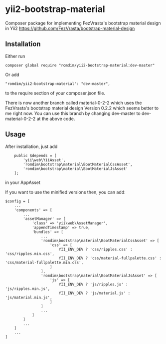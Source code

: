 # yii2-bootstrap-material
Composer package for implementing FezVrasta's bootstrap material design in Yii2
https://github.com/FezVrasta/bootstrap-material-design

## Installation

Either run
```
composer global require "romdim/yii2-bootstrap-material:dev-master"
```

Or add

```
"romdim/yii2-bootstrap-material": "dev-master",
```

to the require section of your composer.json file.

There is now another branch called material-0-2-2 which uses the FezVrasta's bootstrap material design Version 0.2.2 which seems better to me right now.
You can use this branch by changing dev-master to dev-material-0-2-2 at the above code. 

## Usage

After installation, just add

```
    public $depends = [
        'yii\web\YiiAsset',
		'romdim\bootstrap\material\BootMaterialCssAsset',
		'romdim\bootstrap\material\BootMaterialJsAsset'
    ];
```

in your AppAsset

If you want to use the minified versions then, you can add:

```
$config = [
    ...
    'components' => [
        ...
        'assetManager' => [
            'class' => 'yii\web\AssetManager',
            'appendTimestamp' => true,
            'bundles' => [
                ...
                'romdim\bootstrap\material\BootMaterialCssAsset' => [
                    'css' => [
                        YII_ENV_DEV ? 'css/ripples.css' : 'css/ripples.min.css',
                        YII_ENV_DEV ? 'css/material-fullpalette.css' : 'css/material-fullpalette.min.css',
                    ]
                ],
                'romdim\bootstrap\material\BootMaterialJsAsset' => [
                    'js' => [
                        YII_ENV_DEV ? 'js/ripples.js' : 'js/ripples.min.js',
                        YII_ENV_DEV ? 'js/material.js' : 'js/material.min.js',
                    ]
                ]
                ...
            ]
        ]
        ...
    ]
    ...
]
```
